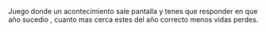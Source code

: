 Juego donde un acontecimiento sale pantalla y tenes que responder en que año sucedio , cuanto mas cerca estes del año correcto menos vidas perdes.
